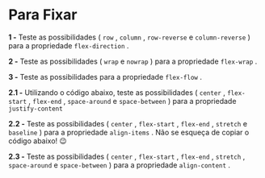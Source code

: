 # Para Fixar


**1 -** Teste as possibilidades (  `row`  ,  `column`  ,  `row-reverse`  e  `column-reverse`  ) para a propriedade  `flex-direction`  .

**2 -** Teste as possibilidades (  `wrap`  e  `nowrap`  ) para a propriedade  `flex-wrap`  .

**3 -** Teste as possibilidades para a propriedade  `flex-flow`  .

**2.1 -** Utilizando o código abaixo, teste as possibilidades ( `center` , `flex-start` , `flex-end` , `space-around` e `space-between` ) para a propriedade `justify-content`

**2.2 -** Teste as possibilidades ( `center` , `flex-start` , `flex-end` , `stretch` e `baseline` ) para a propriedade `align-items` . Não se esqueça de copiar o código abaixo! 😉

**2.3 -** Teste as possibilidades ( `center` , `flex-start` , `flex-end` , `stretch` , `space-around` e `space-between` ) para a propriedade `align-content` .

